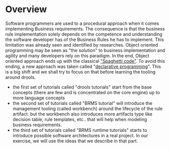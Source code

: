 # Overview

Software programmers are used to a procedural approach when it comes implementing Business requirements. The consequence is that the business rule implementation solely depends on the competence and understanding the software developer has of the Business Rules he has to implement. This limitation was already seen and identified by researches. Object oriented programming may be seen as "the solution" to business implementation and agility and many developers rely on this paradigm. In the end, Object oriented approach ends up with the classical ["Spaghetti code"](https://en.wikipedia.org/wiki/Spaghetti\_code). To avoid this ending, a new approach was taken called "[declarative programming](https://en.wikipedia.org/wiki/Declarative\_programming)". This is a big shift and we shall try to focus on that before learning the tooling around drools.

* the first set of tutorials called "drools tutorials" start from the base concepts (there are few and is concentrated on the core engine) up to more language concepts
* the second set of tutorials called  "BRMS tutorial" will introduce the management tooling (called workbench)  around the lifecycle of the rule artifact. but the workbench also introduces more artifacts type like decision table, rule templates, etc.. that will help when modeling business requirements.
* the third set of tutorials called "BRMS runtime tutorials" starts to introduce possible software architectures in a real project. In our exercise, we will use the ideas that we describe in that part.&#x20;
